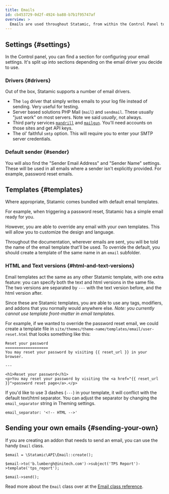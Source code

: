 ```yaml
---
title: Emails
id: cb453729-0d2f-4924-ba88-b7b1f95747af
overview: >
  Emails are used throughout Statamic, from within the Control Panel to inside tags and addons.
---
```

## Settings {#settings}
In the Control panel, you can find a section for configuring your email settings. It's split up into sections
depending on the email driver you decide to use.

### Drivers {#drivers}
Out of the box, Statamic supports a number of email drivers.

- The `log` driver that simply writes emails to your log file instead of sending. Very useful for testing.
- Server based solutions PHP Mail (`mail`) and `sendmail`. These usually "just work" on most servers. Note we said _usually_, not always.
- Third party services [`mandrill`](https://mandrillapp.com) and [`mailgun`](https://www.mailgun.com/). You'll need accounts on those sites and get API keys.
- The ol' faithful `smtp` option. This will require you to enter your SMTP server credentials.

### Default sender {#sender}
You will also find the "Sender Email Address" and "Sender Name" settings. These will be used in all emails
where a sender isn't explicitly provided. For example, password reset emails.


## Templates {#templates}
Where appropriate, Statamic comes bundled with default email templates.

For example, when triggering a password reset, Statamic has a simple email ready for you.

However, you are able to override any email with your own templates. This will allow you to
customize the design and language.

Throughout the documentation, wherever emails are sent, you will be told the name of the email template
that'll be used. To override the default, you should create a template of the same name in an `email`
subfolder.

### HTML and Text versions {#html-and-text-versions}

Email templates act the same as any other Statamic template, with one extra feature: you can specify
both the text and html versions in the same file. The two versions are separated by `---` with the text
version before, and the html version after.

Since these are Statamic templates, you are able to use any tags, modifiers, and addons that you normally would anywhere else. _Note: you currently cannot use template front-matter in email templates._

For example, if we wanted to override the password reset email, we could create a template file in `site/themes/theme-name/templates/email/user-reset.html` that looks something like this:

```
Reset your password
===================
You may reset your password by visiting {{ reset_url }} in your browser.

---

<h1>Reset your password</h1>
<p>You may reset your password by visiting the <a href="{{ reset_url }}">password reset page</a>.</p>
```

If you'd like to use 3 dashes (`---`) in your template, it will conflict with the default text/html
separator. You can adjust the separator by changing the `email_separator` string in Theming settings.

``` .language-yaml
email_separator: '<!-- HTML -->'
```


## Sending your own emails {#sending-your-own}
If you are creating an addon that needs to send an email, you can use the handy `Email` class.  

``` .language-php
$email = \Statamic\API\Email::create();

$email->to('b.lumbergh@initech.com')->subject('TPS Report')->template('tps_report');

$email->send();
```

Read more about the `Email` class over at the [Email class reference](/addons/classes/api/email).
